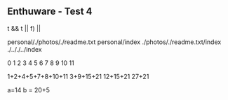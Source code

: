 ## Enthuware - Test 4

t && t || f) || 


personal/./photos/./readme.txt
personal/index
./photos/./readme.txt/index
./.././../index

0
1
2
3
4
5
6
7
8
9
10
11

1+2+4+5+7+8+10+11
3+9+15+21
12+15+21
27+21

a=14
b = 20+5
